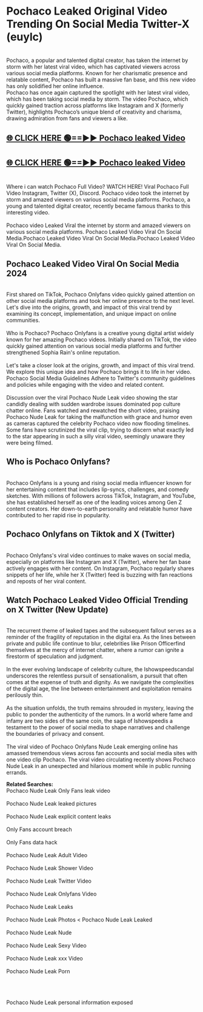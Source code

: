 # Pochaco Leaked Original Video Trending On Social Media Twitter-X (euylc)

<br>
Pochaco, a popular and talented digital creator, has taken the internet by storm with her latest viral video, which has captivated viewers across various social media platforms. Known for her charismatic presence and relatable content, Pochaco has built a massive fan base, and this new video has only solidified her online influence.
<br>
Pochaco has once again captured the spotlight with her latest viral video, which has been taking social media by storm. The video Pochaco, which quickly gained traction across platforms like Instagram and X (formerly Twitter), highlights Pochaco’s unique blend of creativity and charisma, drawing admiration from fans and viewers a like.
<br>

## [🌐 CLICK HERE 🟢==►►  Pochaco leaked Video ](https://onlyclips.site?title=Pochaco&ref=git)

## [🌐 CLICK HERE 🟢==►►  Pochaco leaked Video ](https://onlyclips.site?title=Pochaco&ref=git)



<br>
Where i can watch Pochaco Full Video? WATCH HERE! Viral Pochaco Full Video Instagram, Twitter (X), Discord. Pochaco video took the internet by storm and amazed viewers on various social media platforms. Pochaco, a young and talented digital creator, recently became famous thanks to this interesting video.
<br><br>
Pochaco video Leaked Viral the internet by storm and amazed viewers on various social media platforms. Pochaco Leaked Video Viral On Social Media.Pochaco Leaked Video Viral On Social Media.Pochaco Leaked Video Viral On Social Media.
<br>

<h2>Pochaco Leaked Video Viral On Social Media 2024</h2>
<br>
First shared on TikTok, Pochaco Onlyfans video quickly gained attention on other social media platforms and took her online presence to the next level. Let's dive into the origins, growth, and impact of this viral trend by examining its concept, implementation, and unique impact on online communities.
<br><br>
Who is Pochaco? Pochaco Onlyfans is a creative young digital artist widely known for her amazing Pochaco videos. Initially shared on TikTok, the video quickly gained attention on various social media platforms and further strengthened Sophia Rain's online reputation.
<br><br>
Let's take a closer look at the origins, growth, and impact of this viral trend. We explore this unique idea and how Pochaco brings it to life in her video. Pochaco Social Media Guidelines Adhere to Twitter's community guidelines and policies while engaging with the video and related content.
<br><br>
Discussion over the viral Pochaco Nude Leak video showing the star candidly dealing with sudden wardrobe issues dominated pop culture chatter online. Fans watched and rewatched the short video, praising Pochaco Nude Leak for taking the malfunction with grace and humor even as cameras captured the celebrity Pochaco video now flooding timelines. Some fans have scrutinized the viral clip, trying to discern what exactly led to the star appearing in such a silly viral video, seemingly unaware they were being filmed.
<br>

<h2>Who is Pochaco Onlyfans?</h2>
<br>
Pochaco Onlyfans is a young and rising social media influencer known for her entertaining content that includes lip-syncs, challenges, and comedy sketches. With millions of followers across TikTok, Instagram, and YouTube, she has established herself as one of the leading voices among Gen Z content creators. Her down-to-earth personality and relatable humor have contributed to her rapid rise in popularity.
<br>
<h2>Pochaco Onlyfans on Tiktok and X (Twitter)</h2>
<br>
Pochaco Onlyfans's viral video continues to make waves on social media, especially on platforms like Instagram and X (Twitter), where her fan base actively engages with her content. On Instagram, Pochaco regularly shares snippets of her life, while her X (Twitter) feed is buzzing with fan reactions and reposts of her viral content.
<br>
<h2>Watch Pochaco Leaked Video Official Trending on X Twitter (New Update)</h2>
<br>
The recurrent theme of leaked tapes and the subsequent fallout serves as a reminder of the fragility of reputation in the digital era. As the lines between private and public life continue to blur, celebrities like Prison Officerfind themselves at the mercy of internet chatter, where a rumor can ignite a firestorm of speculation and judgment.
<br><br>
In the ever evolving landscape of celebrity culture, the Ishowspeedscandal underscores the relentless pursuit of sensationalism, a pursuit that often comes at the expense of truth and dignity. As we navigate the complexities of the digital age, the line between entertainment and exploitation remains perilously thin.
<br><br>
As the situation unfolds, the truth remains shrouded in mystery, leaving the public to ponder the authenticity of the rumors. In a world where fame and infamy are two sides of the same coin, the saga of Ishowspeedis a testament to the power of social media to shape narratives and challenge the boundaries of privacy and consent.
<br><br>
The viral video of Pochaco Onlyfans Nude Leak emerging online has amassed tremendous views across fan accounts and social media sites with one video clip Pochaco. The viral video circulating recently shows Pochaco Nude Leak in an unexpected and hilarious moment while in public running errands.
<br>

<strong>Related Searches:</strong>
<br>
Pochaco Nude Leak Only Fans leak video
<br><br>
Pochaco Nude Leak leaked pictures
<br><br>
Pochaco Nude Leak explicit content leaks
<br><br>
Only Fans account breach
<br><br>
Only Fans data hack
<br><br>
Pochaco Nude Leak Adult Video
<br><br>
Pochaco Nude Leak Shower Video
<br><br>
Pochaco Nude Leak Twitter Video
<br><br>
Pochaco Nude Leak Onlyfans Video
<br><br>
Pochaco Nude Leak Leaks
<br><br>
Pochaco Nude Leak Photos
<
Pochaco Nude Leak Leaked
<br><br>
Pochaco Nude Leak Nude
<br><br>
Pochaco Nude Leak Sexy Video
<br><br>
Pochaco Nude Leak xxx Video
<br><br>
Pochaco Nude Leak Porn
<br><br>

<br><br>
Pochaco Nude Leak personal information exposed